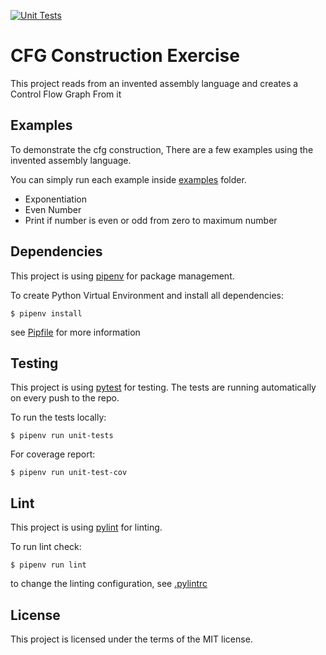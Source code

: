 [![Unit Tests](https://github.com/bengabay11/cfg-construction-exercise/actions/workflows/unit-tests.yml/badge.svg)](https://github.com/bengabay11/cfg-construction-exercise/actions/workflows/unit-tests.yml)

# CFG Construction Exercise
This project reads from an invented assembly language and creates a Control Flow Graph From it

## Examples
To demonstrate the cfg construction, There are a few examples using the invented assembly language.

You can simply run each example inside [examples](examples) folder.
- Exponentiation
- Even Number
- Print if number is even or odd from zero to maximum number

## Dependencies
This project is using [pipenv](https://pipenv.pypa.io/en/latest/) for package management.

To create Python Virtual Environment and install all dependencies:
```
$ pipenv install
```
see [Pipfile](Pipfile) for more information

## Testing
This project is using [pytest](https://docs.pytest.org/en/7.1.x/#id1) for testing.
The tests are running automatically on every push to the repo.

To run the tests locally:
```
$ pipenv run unit-tests
```
For coverage report:
```
$ pipenv run unit-test-cov
```
## Lint
This project is using [pylint](https://pypi.org/project/pylint/) for linting.

To run lint check:
```
$ pipenv run lint
```
to change the linting configuration, see [.pylintrc](.pylintrc)

## License
This project is licensed under the terms of the MIT license.